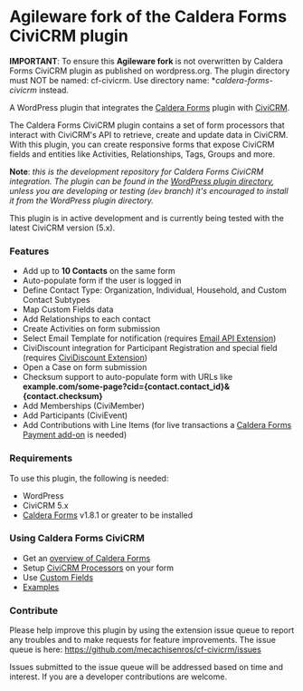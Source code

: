 # Agileware fork of the Caldera Forms CiviCRM plugin

**IMPORTANT**: To ensure this **Agileware fork** is not overwritten by Caldera Forms CiviCRM plugin as published on wordpress.org. The plugin directory must NOT be named: cf-civicrm. Use directory name: **caldera-forms-civicrm* instead.

A WordPress plugin that integrates the [Caldera Forms](https://wordpress.org/plugins/caldera-forms/ "Caldera Forms WordPress plugin") plugin with [CiviCRM](https://civicrm.org/ "Open Source CRM").

The Caldera Forms CiviCRM plugin contains a set of form processors that interact with CiviCRM's API to retrieve, create and update data in CiviCRM. With this plugin, you can create responsive forms that expose CiviCRM fields and entities like Activities, Relationships, Tags, Groups and more.

**Note**: _this is the development repository for Caldera Forms CiviCRM integration. The plugin can be found in the [WordPress plugin directory](https://wordpress.org/plugins/cf-civicrm/), unless you are developing or testing (`dev` branch) it's encouraged to install it from the WordPress plugin directory._

This plugin is in active development and is currently being tested with the latest CiviCRM version (5.x).

### Features

-   Add up to **10 Contacts** on the same form
-   Auto-populate form if the user is logged in
-   Define Contact Type: Organization, Individual, Household, and Custom Contact Subtypes
-   Map Custom Fields data
-   Add Relationships to each contact
-   Create Activities on form submission
-   Select Email Template for notification (requires [Email API Extension](https://civicrm.org/extensions/e-mail-api))
-   CiviDiscount integration for Participant Registration and special field (requires [CiviDiscount Extension](https://civicrm.org/extensions/cividiscount))
-   Open a Case on form submission
-   Checksum support to auto-populate form with URLs like **example.com/some-page?cid={contact.contact_id}&{contact.checksum}**
-   Add Memberships (CiviMember)
-   Add Participants (CiviEvent)
-   Add Contributions with Line Items (for live transactions a [Caldera Forms Payment add-on](https://calderaforms.com/caldera-forms-add-ons/#/payment) is needed)

### Requirements

To use this plugin, the following is needed:

-   WordPress
-   CiviCRM 5.x
-   [Caldera Forms](https://wordpress.org/plugins/caldera-forms/ "Caldera Forms WordPress plugin") v1.8.1 or greater to be installed

### Using Caldera Forms CiviCRM

-   Get an [overview of Caldera Forms](/docs/overview.md)
-   Setup [CiviCRM Processors](/docs/processors.md) on your form
-   Use [Custom Fields](/docs/custom-fields.md)
-   [Examples](/docs/examples.md)

### Contribute

Please help improve this plugin by using the extension issue queue to report any troubles and to make requests for feature improvements. The issue queue is here: https://github.com/mecachisenros/cf-civicrm/issues

Issues submitted to the issue queue will be addressed based on time and interest. If you are a developer contributions are welcome.
